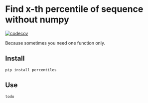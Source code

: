 # Find x-th percentile of sequence without numpy 

[![codecov](https://codecov.io/gh/heaviss/percentiles/branch/master/graph/badge.svg)](https://codecov.io/gh/heaviss/percentiles)


Because sometimes you need one function only.

## Install
```
pip install percentiles
```

## Use
```
todo
```

